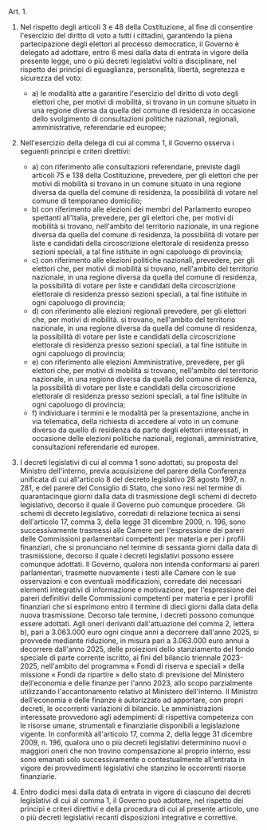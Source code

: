 Art. 1.

1. Nel rispetto degli articoli 3 e 48 della Costituzione, al fine di consentire l'esercizio del diritto di voto a tutti i cittadini, garantendo la piena partecipazione degli elettori al processo democratico, il Governo è delegato ad adottare, entro 6 mesi dalla data di entrata in vigore della presente legge, uno o più decreti legislativi volti a disciplinare, nel rispetto dei princìpi di eguaglianza, personalità, libertà, segretezza e sicurezza del voto:

    - a) le modalità atte a garantire l'esercizio del diritto di voto degli elettori che, per motivi di mobilità, si trovano in un comune situato in una regione diversa da quella del comune di residenza in occasione dello svolgimento di consultazioni politiche nazionali, regionali, amministrative, referendarie ed europee;

2. Nell'esercizio della delega di cui al comma 1, il Governo osserva i seguenti princìpi e criteri direttivi:

    - a) con riferimento alle consultazioni referendarie, previste dagli articoli 75 e 138 della Costituzione, prevedere, per gli elettori che per motivi di mobilità si trovano in un comune situato in una regione diversa da quella del comune di residenza, la possibilità di votare nel comune di temporaneo domicilio;
    - b) con riferimento alle elezioni dei membri del Parlamento europeo spettanti all'Italia, prevedere, per gli elettori che, per motivi di mobilità si trovano, nell'ambito del territorio nazionale, in una regione diversa da quella del comune di residenza, la possibilità di votare per liste e candidati della circoscrizione elettorale di residenza presso sezioni speciali, a tal fine istituite in ogni capoluogo di provincia;
    - c) con riferimento alle elezioni politiche nazionali, prevedere, per gli elettori che, per motivi di mobilità si trovano, nell'ambito del territorio nazionale, in una regione diversa da quella del comune di residenza, la possibilità di votare per liste e candidati della circoscrizione elettorale di residenza presso sezioni speciali, a tal fine istituite in ogni capoluogo di provincia;
    - d) con riferimento alle elezioni regionali prevedere, per gli elettori che, per motivi di mobilità. si trovano, nell'ambito del territorio nazionale, in una regione diversa da quella del comune di residenza, la possibilità di votare per liste e candidati della circoscrizione elettorale di residenza presso sezioni speciali, a tal fine istituite in ogni capoluogo di provincia;
    - e) con riferimento alle elezioni Amministrative, prevedere, per gli elettori che, per motivi di mobilità si trovano, nell'ambito del territorio nazionale, in una regione diversa da quella del comune di residenza, la possibilità di votare per liste e candidati della circoscrizione elettorale di residenza presso sezioni speciali, a tal fine istituite in ogni capoluogo di provincia;
    - f) individuare i termini e le modalità per la presentazione, anche in via telematica, della richiesta di accedere al voto in un comune diverso da quello di residenza da parte degli elettori interessati, in occasione delle elezioni politiche nazionali, regionali, amministrative, consultazioni referendarie ed europee.

3. I decreti legislativi di cui al comma 1 sono adottati, su proposta del Ministro dell'interno, previa acquisizione del parere della Conferenza unificata di cui all'articolo 8 del decreto legislativo 28 agosto 1997, n. 281, e del parere del Consiglio di Stato, che sono resi nel termine di quarantacinque giorni dalla data di trasmissione degli schemi di decreto legislativo, decorso il quale il Governo può comunque procedere. Gli schemi di decreto legislativo, corredati di relazione tecnica ai sensi dell'articolo 17, comma 3, della legge 31 dicembre 2009, n. 196, sono successivamente trasmessi alle Camere per l'espressione dei pareri delle Commissioni parlamentari competenti per materia e per i profili finanziari, che si pronunciano nel termine di sessanta giorni dalla data di trasmissione, decorso il quale i decreti legislativi possono essere comunque adottati. Il Governo, qualora non intenda conformarsi ai pareri parlamentari, trasmette nuovamente i testi alle Camere con le sue osservazioni e con eventuali modificazioni, corredate dei necessari elementi integrativi di informazione e motivazione, per l'espressione dei pareri definitivi delle Commissioni competenti per materia e per i profili finanziari che si esprimono entro il termine di dieci giorni dalla data della nuova trasmissione. Decorso tale termine, i decreti possono comunque essere adottati. Agli oneri derivanti dall'attuazione del comma 2, lettera b), pari a 3.063.000 euro ogni cinque anni a decorrere dall'anno 2025, si provvede mediante riduzione, in misura pari a 3.063.000 euro annui a decorrere dall'anno 2025, delle proiezioni dello stanziamento del fondo speciale di parte corrente iscritto, ai fini del bilancio triennale 2023-2025, nell'ambito del programma « Fondi di riserva e speciali » della missione « Fondi da ripartire » dello stato di previsione del Ministero dell'economia e delle finanze per l'anno 2023, allo scopo parzialmente utilizzando l'accantonamento relativo al Ministero dell'interno. Il Ministro dell'economia e delle finanze è autorizzato ad apportare, con propri decreti, le occorrenti variazioni di bilancio. Le amministrazioni interessate provvedono agli adempimenti di rispettiva competenza con le risorse umane, strumentali e finanziarie disponibili a legislazione vigente. In conformità all'articolo 17, comma 2, della legge 31 dicembre 2009, n. 196, qualora uno o più decreti legislativi determinino nuovi o maggiori oneri che non trovino compensazione al proprio interno, essi sono emanati solo successivamente o contestualmente all'entrata in vigore dei provvedimenti legislativi che stanzino le occorrenti risorse finanziarie.

4. Entro dodici mesi dalla data di entrata in vigore di ciascuno dei decreti legislativi di cui al comma 1, il Governo può adottare, nel rispetto dei principi e criteri direttivi e della procedura di cui al presente articolo, uno o più decreti legislativi recanti disposizioni integrative e correttive.
